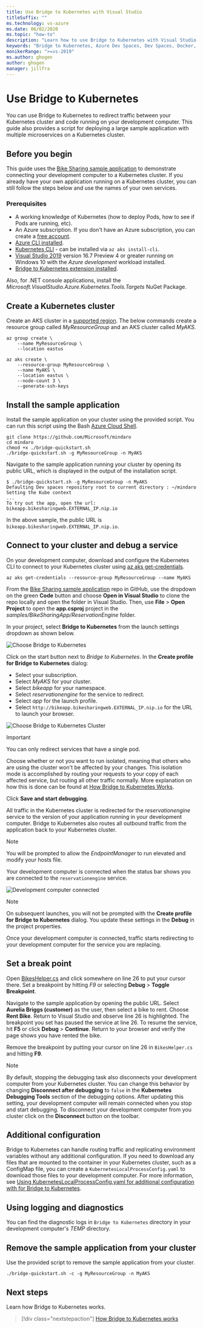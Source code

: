 ```yaml
---
title: Use Bridge to Kubernetes with Visual Studio
titleSuffix: ""
ms.technology: vs-azure
ms.date: 06/02/2020
ms.topic: "how-to"
description: "Learn how to use Bridge to Kubernetes with Visual Studio to connect your development computer to a Kubernetes cluster"
keywords: "Bridge to Kubernetes, Azure Dev Spaces, Dev Spaces, Docker, Kubernetes, Azure, containers"
monikerRange: ">=vs-2019"
ms.author: ghogen
author: ghogen
manager: jillfra
---
```


# Use Bridge to Kubernetes

You can use Bridge to Kubernetes to redirect traffic between your Kubernetes cluster and code running on your development computer. This guide also provides a script for deploying a large sample application with multiple microservices on a Kubernetes cluster.

## Before you begin

This guide uses the [Bike Sharing sample application][bike-sharing-github] to demonstrate connecting your development computer to a Kubernetes cluster. If you already have your own application running on a Kubernetes cluster, you can still follow the steps below and use the names of your own services.

### Prerequisites

* A working knowledge of Kubernetes (how to deploy Pods, how to see if Pods are running, etc).
* An Azure subscription. If you don't have an Azure subscription, you can create a [free account](https://azure.microsoft.com/free).
* [Azure CLI installed][azure-cli].
* [Kubernetes CLI](https://docs.microsoft.com/en-us/cli/azure/aks?view=azure-cli-latest#az_aks_install_cli) - can be installed via `az aks install-cli`.
* [Visual Studio 2019][visual-studio] version 16.7 Preview 4 or greater running on Windows 10 with the *Azure development* workload installed.
* [Bridge to Kubernetes extension installed][btk-extension].

Also, for .NET console applications, install the *Microsoft.VisualStudio.Azure.Kubernetes.Tools.Targets* NuGet Package.

## Create a Kubernetes cluster

Create an AKS cluster in a [supported region][supported-regions]. The below commands create a resource group called *MyResourceGroup* and an AKS cluster called *MyAKS*.

```azurecli-interactive
az group create \
    --name MyResourceGroup \
    --location eastus

az aks create \
    --resource-group MyResourceGroup \
    --name MyAKS \
    --location eastus \
    --node-count 3 \
    --generate-ssh-keys
```

## Install the sample application

Install the sample application on your cluster using the provided script. You can run this script using the Bash [Azure Cloud Shell][azure-cloud-shell].

```azurecli-interactive
git clone https://github.com/Microsoft/mindaro
cd mindaro
chmod +x ./bridge-quickstart.sh
./bridge-quickstart.sh -g MyResourceGroup -n MyAKS
```

Navigate to the sample application running your cluster by opening its public URL, which is displayed in the output of the installation script.

```console
$ ./bridge-quickstart.sh -g MyResourceGroup -n MyAKS
Defaulting Dev spaces repository root to current directory : ~/mindaro
Setting the Kube context
...
To try out the app, open the url:
bikeapp.bikesharingweb.EXTERNAL_IP.nip.io
```

In the above sample, the public URL is `bikeapp.bikesharingweb.EXTERNAL_IP.nip.io`.

## Connect to your cluster and debug a service

On your development computer, download and configure the Kubernetes CLI to connect to your Kubernetes cluster using [az aks get-credentials][az-aks-get-credentials].

```azurecli
az aks get-credentials --resource-group MyResourceGroup --name MyAKS
```

From the [Bike Sharing sample application][bike-sharing-github] repo in GitHub, use the dropdown on the green **Code** button and choose **Open in Visual Studio** to clone the repo locally and open the folder in Visual Studio. Then, use **File** > **Open Project** to open the **app.csproj** project in the *samples/BikeSharingApp/ReservationEngine* folder.

In your project, select **Bridge to Kubernetes** from the launch settings dropdown as shown below.

![Choose Bridge to Kubernetes](media/bridge-to-kubernetes/choose-bridge-to-kubernetes.png)

Click on the start button next to *Bridge to Kubernetes*. In the **Create profile for Bridge to Kubernetes** dialog:

* Select your subscription.
* Select *MyAKS* for your cluster.
* Select *bikeapp* for your namespace.
* Select *reservationengine* for the service to redirect.
* Select *app* for the launch profile.
* Select `http://bikeapp.bikesharingweb.EXTERNAL_IP.nip.io` for the URL to launch your browser.

![Choose Bridge to Kubernetes Cluster](media/bridge-to-kubernetes/choose-bridge-cluster2.png)

> [!IMPORTANT]
> You can only redirect services that have a single pod.

Choose whether or not you want to run isolated, meaning that others who are using the cluster won't be affected by your changes. This isolation mode is accomplished by routing your requests to your copy of each affected service, but routing all other traffic normally. More explanation on how this is done can be found at [How Bridge to Kubernetes Works][btk-overview-routing].

Click **Save and start debugging**.

All traffic in the Kubernetes cluster is redirected for the *reservationengine* service to the version of your application running in your development computer. Bridge to Kubernetes also routes all outbound traffic from the application back to your Kubernetes cluster.

> [!NOTE]
> You will be prompted to allow the *EndpointManager* to run elevated and modify your hosts file.

Your development computer is connected when the status bar shows you are connected to the `reservationengine` service.

![Development computer connected](media/bridge-to-kubernetes/development-computer-connected.png)

> [!NOTE]
> On subsequent launches, you will not be prompted with the **Create profile for Bridge to Kubernetes** dialog. You update these settings in the **Debug** in the project properties.

Once your development computer is connected, traffic starts redirecting to your development computer for the service you are replacing.

## Set a break point

Open [BikesHelper.cs][bikeshelper-cs-breakpoint] and click somewhere on line 26 to put your cursor there. Set a breakpoint by hitting *F9* or selecting **Debug** > **Toggle Breakpoint**.

Navigate to the sample application by opening the public URL. Select **Aurelia Briggs (customer)** as the user, then select a bike to rent. Choose **Rent Bike**. Return to Visual Studio and observe line 26 is highlighted. The breakpoint you set has paused the service at line 26. To resume the service, hit **F5** or click **Debug** > **Continue**. Return to your browser and verify the page shows you have rented the bike.

Remove the breakpoint by putting your cursor on line 26 in `BikesHelper.cs` and hitting **F9**.

> [!NOTE]
> By default, stopping the debugging task also disconnects your development computer from your Kubernetes cluster. You can change this behavior by changing **Disconnect after debugging** to `false` in the **Kubernetes Debugging Tools** section of the debugging options. After updating this setting, your development computer will remain connected when you stop and start debugging. To disconnect your development computer from you cluster click on the **Disconnect** button on the toolbar.

## Additional configuration

Bridge to Kubernetes can handle routing traffic and replicating environment variables without any additional configuration. If you need to download any files that are mounted to the container in your Kubernetes cluster, such as a ConfigMap file, you can create a `KubernetesLocalProcessConfig.yaml` to download those files to your development computer. For more information, see [Using KubernetesLocalProcessConfig.yaml for additional configuration with for Bridge to Kubernetes][kubernetesLocalProcessConfig-yaml].

## Using logging and diagnostics

You can find the diagnostic logs in `Bridge to Kubernetes` directory in your development computer's *TEMP* directory. 

## Remove the sample application from your cluster

Use the provided script to remove the sample application from your cluster.

```azurecli-interactive
./bridge-quickstart.sh -c -g MyResourceGroup -n MyAKS
```

## Next steps

Learn how Bridge to Kubernetes works.

> [!div class="nextstepaction"]
> [How Bridge to Kubernetes works](overview-bridge-to-kubernetes.md)

[azds-cli]: /azure/dev-spaces/how-to/install-dev-spaces#install-the-client-side-tools
[azds-vs-code]: https://marketplace.visualstudio.com/items?itemName=azuredevspaces.azds
[azure-cli]: /cli/azure/install-azure-cli?view=azure-cli-lates&preserve-view=true
[azure-cloud-shell]: /azure/cloud-shell/overview.md
[az-aks-get-credentials]: /cli/azure/aks?view=azure-cli-latest&preserve-view=true#az-aks-get-credentials
[az-aks-vs-code]: https://marketplace.visualstudio.com/items?itemName=ms-kubernetes-tools.vscode-aks-tools
[bike-sharing-github]: https://github.com/Microsoft/mindaro
[preview-terms]: https://azure.microsoft.com/support/legal/preview-supplemental-terms/
[bikeshelper-cs-breakpoint]: https://github.com/Microsoft/mindaro/blob/master/samples/BikeSharingApp/ReservationEngine/BikesHelper.cs#L26
[supported-regions]: https://azure.microsoft.com/global-infrastructure/services/?products=kubernetes-service
[troubleshooting]: /azure/dev-spaces/troubleshooting#fail-to-restore-original-configuration-of-deployment-on-cluster
[visual-studio]: https://www.visualstudio.com/vs/
[btk-extension]: https://marketplace.visualstudio.com/items?itemName=ms-azuretools.mindaro
[kubernetesLocalProcessConfig-yaml]: configure-bridge-to-kubernetes.md
[btk-overview-routing]: overview-bridge-to-kubernetes.md#using-routing-capabilities-for-developing-in-isolation
